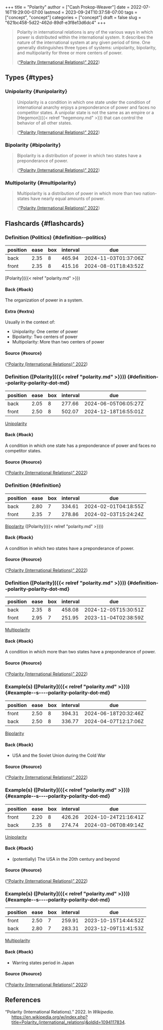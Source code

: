 +++
title = "Polarity"
author = ["Cash Prokop-Weaver"]
date = 2022-07-16T19:29:00-07:00
lastmod = 2023-09-24T10:37:58-07:00
tags = ["concept", "concept"]
categories = ["concept"]
draft = false
slug = "621bc458-5d22-462d-89df-e3f8e13d6dc4"
+++

> Polarity in international relations is any of the various ways in which power is distributed within the international system. It describes the nature of the international system at any given period of time. One generally distinguishes three types of systems: unipolarity, bipolarity, and multipolarity for three or more centers of power.
>
> (<a href="#citeproc_bib_item_1">“Polarity (International Relations)” 2022</a>)


## Types {#types}


### Unipolarity {#unipolarity}

> Unipolarity is a condition in which one state under the condition of international anarchy enjoys a preponderance of power and faces no competitor states. A unipolar state is not the same as an empire or a [Hegemon]({{< relref "hegemony.md" >}}) that can control the behavior of all other states.
>
> (<a href="#citeproc_bib_item_1">“Polarity (International Relations)” 2022</a>)


### Bipolarity {#bipolarity}

> Bipolarity is a distribution of power in which two states have a preponderance of power.
>
> (<a href="#citeproc_bib_item_1">“Polarity (International Relations)” 2022</a>)


### Multipolarity {#multipolarity}

> Multipolarity is a distribution of power in which more than two nation-states have nearly equal amounts of power.
>
> (<a href="#citeproc_bib_item_1">“Polarity (International Relations)” 2022</a>)


## Flashcards {#flashcards}


### Definition (Politics) {#definition--politics}

| position | ease | box | interval | due                  |
|----------|------|-----|----------|----------------------|
| back     | 2.35 | 8   | 465.94   | 2024-11-03T01:37:06Z |
| front    | 2.35 | 8   | 415.16   | 2024-08-01T18:43:52Z |

[Polarity]({{< relref "polarity.md" >}})


#### Back {#back}

The organization of power in a system.


#### Extra {#extra}

Usually in the context of:

-   Unipolarity: One center of power
-   Bipolarity: Two centers of power
-   Multipolarity: More than two centers of power


#### Source {#source}

(<a href="#citeproc_bib_item_1">“Polarity (International Relations)” 2022</a>)


### Definition ([Polarity]({{< relref "polarity.md" >}})) {#definition--polarity-polarity-dot-md}

| position | ease | box | interval | due                  |
|----------|------|-----|----------|----------------------|
| back     | 2.05 | 8   | 277.66   | 2024-06-05T06:05:27Z |
| front    | 2.50 | 8   | 502.07   | 2024-12-18T16:55:01Z |

[Unipolarity](#unipolarity)


#### Back {#back}

A condition in which one state has a preponderance of power and faces no competitor states.


#### Source {#source}

(<a href="#citeproc_bib_item_1">“Polarity (International Relations)” 2022</a>)


### Definition {#definition}

| position | ease | box | interval | due                  |
|----------|------|-----|----------|----------------------|
| back     | 2.80 | 7   | 334.61   | 2024-02-01T04:18:55Z |
| front    | 2.35 | 7   | 278.86   | 2024-02-03T15:24:24Z |

[Bipolarity](#bipolarity) ([Polarity]({{< relref "polarity.md" >}}))


#### Back {#back}

A condition in which two states have a preponderance of power.


#### Source {#source}

(<a href="#citeproc_bib_item_1">“Polarity (International Relations)” 2022</a>)


### Definition ([Polarity]({{< relref "polarity.md" >}})) {#definition--polarity-polarity-dot-md}

| position | ease | box | interval | due                  |
|----------|------|-----|----------|----------------------|
| back     | 2.35 | 8   | 458.08   | 2024-12-05T15:30:51Z |
| front    | 2.95 | 7   | 251.95   | 2023-11-04T02:38:59Z |

[Multipolarity](#multipolarity)


#### Back {#back}

A condition in which more than two states have a preponderance of power.


#### Source {#source}

(<a href="#citeproc_bib_item_1">“Polarity (International Relations)” 2022</a>)


### Example(s) ([Polarity]({{< relref "polarity.md" >}})) {#example--s----polarity-polarity-dot-md}

| position | ease | box | interval | due                  |
|----------|------|-----|----------|----------------------|
| front    | 2.50 | 8   | 394.31   | 2024-06-18T20:32:46Z |
| back     | 2.50 | 8   | 336.77   | 2024-04-07T12:17:06Z |

[Bipolarity](#bipolarity)


#### Back {#back}

-   USA and the Soviet Union during the Cold War


#### Source {#source}

(<a href="#citeproc_bib_item_1">“Polarity (International Relations)” 2022</a>)


### Example(s) ([Polarity]({{< relref "polarity.md" >}})) {#example--s----polarity-polarity-dot-md}

| position | ease | box | interval | due                  |
|----------|------|-----|----------|----------------------|
| front    | 2.20 | 8   | 426.26   | 2024-10-24T21:16:41Z |
| back     | 2.35 | 8   | 274.74   | 2024-03-06T08:49:14Z |

[Unipolarity](#unipolarity)


#### Back {#back}

-   (potentially) The USA in the 20th century and beyond


#### Source {#source}

(<a href="#citeproc_bib_item_1">“Polarity (International Relations)” 2022</a>)


### Example(s) ([Polarity]({{< relref "polarity.md" >}})) {#example--s----polarity-polarity-dot-md}

| position | ease | box | interval | due                  |
|----------|------|-----|----------|----------------------|
| front    | 2.50 | 7   | 259.91   | 2023-10-15T14:44:52Z |
| back     | 2.80 | 7   | 283.31   | 2023-12-09T11:41:53Z |

[Multipolarity](#multipolarity)


#### Back {#back}

-   Warring states period in Japan


#### Source {#source}

(<a href="#citeproc_bib_item_1">“Polarity (International Relations)” 2022</a>)

## References

<style>.csl-entry{text-indent: -1.5em; margin-left: 1.5em;}</style><div class="csl-bib-body">
  <div class="csl-entry"><a id="citeproc_bib_item_1"></a>“Polarity (International Relations).” 2022. In <i>Wikipedia</i>. <a href="https://en.wikipedia.org/w/index.php?title=Polarity_(international_relations)&oldid=1094117834">https://en.wikipedia.org/w/index.php?title=Polarity_(international_relations)&#38;oldid=1094117834</a>.</div>
</div>
